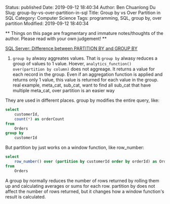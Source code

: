 Status: published
Date: 2019-09-12 18:40:34
Author: Ben Chuanlong Du
Slug: group-by-vs-over-partition-in-sql
Title: Group by vs Over Partition in SQL
Category: Computer Science
Tags: programming, SQL, group by, over partition
Modified: 2019-09-12 18:40:34

**
Things on this page are
fragmentary and immature notes/thoughts of the author.
Please read with your own judgement!
**

[SQL Server: Difference between PARTITION BY and GROUP BY](http://stackoverflow.com/questions/2404565/sql-server-difference-between-partition-by-and-group-by)

1. `group by` alwasy aggreates values. 
    That is `group by` alwasy reduces a group of values to 1 value.
    Hoever, `analytics_function() over(partition by column)` does not aggreage.
    It returns a value for each record in the group.
    Even if an aggregation function is applied and returns only 1 value,
    this value is returned for each value in the group.
    real example, meta_cat, sub_cat, want to find all sub_cat that have multiple meta_cat, over partition is an easier way


They are used in different places. group by modifies the entire query, like:

```SQL
select 
    customerId, 
    count(*) as orderCount
from 
    Orders
group by 
    customerId

```
But partition by just works on a window function, like row_number:

```SQL
select 
    row_number() over (partition by customerId order by orderId) as OrderNumberForThisCustomer
from 
    Orders
```

A group by normally reduces the number of rows returned 
by rolling them up and calculating averages or sums for each row. 
partition by does not affect the number of rows returned, 
but it changes how a window function's result is calculated.
